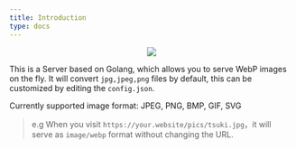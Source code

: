 ```yaml
---
title: Introduction
type: docs
---
```


<p align="center">
	<img src="/images/webp_server.jpg"/>
</p>

This is a Server based on Golang, which allows you to serve WebP images on the fly. 
It will convert `jpg,jpeg,png` files by default, this can be customized by editing the `config.json`.

Currently supported image format: JPEG, PNG, BMP, GIF, SVG

> e.g When you visit `https://your.website/pics/tsuki.jpg`，it will serve as `image/webp` format without changing the URL.
